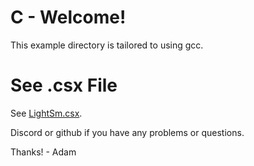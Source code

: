 # C - Welcome!
This example directory is tailored to using gcc.

# See .csx File
See [LightSm.csx](./LightSm.csx).

Discord or github if you have any problems or questions.

Thanks! - Adam